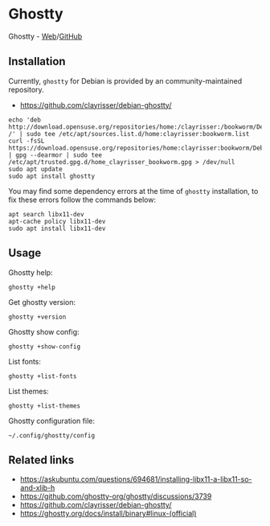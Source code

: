 # Ghostty

Ghostty - [Web](https://ghostty.org/)/[GitHub](https://github.com/ghostty-org/ghostty)

## Installation

Currently, `ghostty` for Debian is provided by an community-maintained repository.

- https://github.com/clayrisser/debian-ghostty/

```shell
echo 'deb http://download.opensuse.org/repositories/home:/clayrisser:/bookworm/Debian_12/ /' | sudo tee /etc/apt/sources.list.d/home:clayrisser:bookworm.list
curl -fsSL https://download.opensuse.org/repositories/home:clayrisser:bookworm/Debian_12/Release.key | gpg --dearmor | sudo tee /etc/apt/trusted.gpg.d/home_clayrisser_bookworm.gpg > /dev/null
sudo apt update
sudo apt install ghostty
```

You may find some dependency errors at the time of `ghostty` installation, to fix these errors follow the commands below:
```shell
apt search libx11-dev
apt-cache policy libx11-dev
sudo apt install libx11-dev
```

## Usage

Ghostty help:
```shell
ghostty +help
```

Get ghostty version:
```shell
ghostty +version
```

Ghostty show config:
```shell
ghostty +show-config
```

List fonts:
```shell
ghostty +list-fonts
```

List themes:
```shell
ghostty +list-themes
```

Ghostty configuration file:
```
~/.config/ghostty/config
```

## Related links

- https://askubuntu.com/questions/694681/installing-libx11-a-libx11-so-and-xlib-h
- https://github.com/ghostty-org/ghostty/discussions/3739
- https://github.com/clayrisser/debian-ghostty/
- https://ghostty.org/docs/install/binary#linux-(official)
